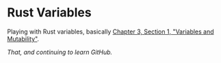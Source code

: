 # Rust Variables
Playing with Rust variables, basically [Chapter 3, Section 1, "Variables and Mutability"](https://doc.rust-lang.org/book/ch03-01-variables-and-mutability.html).

*That, and continuing to learn GitHub.*
